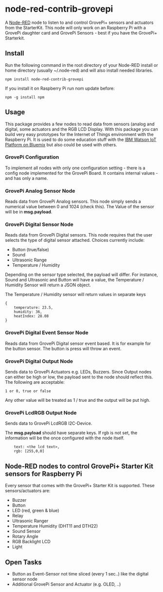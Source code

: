 # node-red-contrib-grovepi 

A <a href="http://nodered.org" target="_new">Node-RED</a> node to listen to and control GrovePi+ sensors and actuators from the StarterKit.
This node will only work on an Raspberry Pi with a GrovePi daughter card and GrovePi Sensors - best if you have the GrovePi+ Starterkit. 

Install
-------

Run the following command in the root directory of your Node-RED install or home directory (usually ~/.node-red) and will also install needed libraries.

     
	npm install node-red-contrib-grovepi


If you install it on Raspberry Pi run nom update before:

	npm -g install npm


Usage
-----

This package provides a few nodes to read data from sensors (analog and digital, some actuators and the RGB LCD Display.
With this package you can build very easy prototypes for the Internet of Things environment with the Raspberry Pi. 
It is used to do some education stuff with the <a href="http://www.ibm.com/cloud-computing/bluemix/internet-of-things/" target="_new">IBM Watson IoT Platform on Bluemix</a> but also could be used with others.


### GrovePi Configuration

To implement all nodes with only one configuration setting - there is a config node implemented for the GrovePi Board. It contains internal values - and has only a name. 

### GrovePi Analog Sensor Node

Reads data from GrovePi Analog sensors. This node simply sends a numerical value between 0 and 1024 (check this). The Value of the sensor will be in <b>msg.payload</b>.

### GrovePi Digital Sensor Node

Reads data from GrovePi Digital sensors. This node requires that the user selects the type of digital sensor attached.
Choices currently include:
 * Button (true/false)
 * Sound
 * Ultrasonic Range
 * Temperature / Humidity

Depending on the sensor type selected, the payload will differ. For instance, Sound and Ultrasonic and Button will have a value, the Temperature / Humidity Sensor will return a JSON object.

The Temperature / Humidity sensor will return values in separate keys

```
{
    temperature: 23.5,
    humidity: 36,
    heatIndex: 28.08
}
```

### GrovePi Digital Event Sensor Node

Reads data from GrovePi Digital sensor event based. It is for example for the button sensor. The button is press will throw an event.  

### GrovePi Digital Output Node

Sends data to GrovePi Actuators e.g. LEDs, Buzzers.
Since Output nodes can either be high or low, the payload sent to the node should reflect this. The following are acceptable:

```1 or 0, true or false ```

Any other value will be treated as 1 / true and the output will be put high.

### GrovePi LcdRGB Output Node

Sends data to GrovePi LcdRGB I2C-Device. 

The <b>msg.payload</b> should have separate keys. If rgb is not set, the information will be the once configured with the node itself.

```
    text: <the lcd text>,
    rgb: [255,0,0]
```


Node-RED nodes to control GrovePi+ Starter Kit sensors for Raspberry Pi
------------------------------------------------------------------------

Every sensor that comes with the GrovePi+ Starter Kit is supported. 
These sensors/actuators are:
*   Buzzer
*   Button
*   LED (red, green & blue)
*   Relay
*   Ultrasonic Ranger
*   Temperature Humidity (DHT11 and DTH22)
*   Sound Sensor
*   Rotary Angle
*   RGB Backlight LCD
*   Light


Open Tasks
----------
*	Button as Event-Sensor not time sliced (every 1 sec..) like the digital sensor node
*	Additional GrovePi Sensor and Actuator (e.g. OLED, ..)